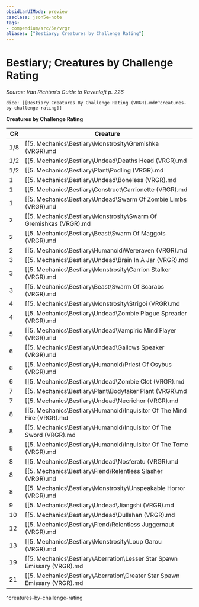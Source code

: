 ```yaml
---
obsidianUIMode: preview
cssclass: json5e-note
tags:
- compendium/src/5e/vrgr
aliases: ["Bestiary; Creatures by Challenge Rating"]
---
```

# Bestiary; Creatures by Challenge Rating
*Source: Van Richten's Guide to Ravenloft p. 226* 

`dice: [[Bestiary Creatures By Challenge Rating (VRGR).md#^creatures-by-challenge-rating]]`

**Creatures by Challenge Rating**

| CR | Creature |
|----|----------|
| 1/8 | [[5. Mechanics\Bestiary\Monstrosity\Gremishka (VRGR).md|Gremishka]] |
| 1/2 | [[5. Mechanics\Bestiary\Undead\Deaths Head (VRGR).md|Death's head]] |
| 1/2 | [[5. Mechanics\Bestiary\Plant\Podling (VRGR).md|Podling]] |
| 1 | [[5. Mechanics\Bestiary\Undead\Boneless (VRGR).md|Boneless]] |
| 1 | [[5. Mechanics\Bestiary\Construct\Carrionette (VRGR).md|Carrionette]] |
| 1 | [[5. Mechanics\Bestiary\Undead\Swarm Of Zombie Limbs (VRGR).md|Swarm of zombie limbs]] |
| 2 | [[5. Mechanics\Bestiary\Monstrosity\Swarm Of Gremishkas (VRGR).md|Swarm of gremishkas]] |
| 2 | [[5. Mechanics\Bestiary\Beast\Swarm Of Maggots (VRGR).md|Swarm of maggots]] |
| 2 | [[5. Mechanics\Bestiary\Humanoid\Wereraven (VRGR).md|Wereraven]] |
| 3 | [[5. Mechanics\Bestiary\Undead\Brain In A Jar (VRGR).md|Brain in a jar]] |
| 3 | [[5. Mechanics\Bestiary\Monstrosity\Carrion Stalker (VRGR).md|Carrion stalker]] |
| 3 | [[5. Mechanics\Bestiary\Beast\Swarm Of Scarabs (VRGR).md|Swarm of scarabs]] |
| 4 | [[5. Mechanics\Bestiary\Monstrosity\Strigoi (VRGR).md|Strigoi]] |
| 4 | [[5. Mechanics\Bestiary\Undead\Zombie Plague Spreader (VRGR).md|Zombie plague spreader]] |
| 5 | [[5. Mechanics\Bestiary\Undead\Vampiric Mind Flayer (VRGR).md|Vampiric mind flayer]] |
| 6 | [[5. Mechanics\Bestiary\Undead\Gallows Speaker (VRGR).md|Gallows speaker]] |
| 6 | [[5. Mechanics\Bestiary\Humanoid\Priest Of Osybus (VRGR).md|Priest of Osybus]] |
| 6 | [[5. Mechanics\Bestiary\Undead\Zombie Clot (VRGR).md|Zombie clot]] |
| 7 | [[5. Mechanics\Bestiary\Plant\Bodytaker Plant (VRGR).md|Bodytaker plant]] |
| 7 | [[5. Mechanics\Bestiary\Undead\Necrichor (VRGR).md|Necrichor]] |
| 8 | [[5. Mechanics\Bestiary\Humanoid\Inquisitor Of The Mind Fire (VRGR).md|Inquisitor of the Mind Fire]] |
| 8 | [[5. Mechanics\Bestiary\Humanoid\Inquisitor Of The Sword (VRGR).md|Inquisitor of the Sword]] |
| 8 | [[5. Mechanics\Bestiary\Humanoid\Inquisitor Of The Tome (VRGR).md|Inquisitor of the Tome]] |
| 8 | [[5. Mechanics\Bestiary\Undead\Nosferatu (VRGR).md|Nosferatu]] |
| 8 | [[5. Mechanics\Bestiary\Fiend\Relentless Slasher (VRGR).md|Relentless slasher]] |
| 8 | [[5. Mechanics\Bestiary\Monstrosity\Unspeakable Horror (VRGR).md|Unspeakable horror]] |
| 9 | [[5. Mechanics\Bestiary\Undead\Jiangshi (VRGR).md|Jiangshi]] |
| 10 | [[5. Mechanics\Bestiary\Undead\Dullahan (VRGR).md|Dullahan]] |
| 12 | [[5. Mechanics\Bestiary\Fiend\Relentless Juggernaut (VRGR).md|Relentless juggernaut]] |
| 13 | [[5. Mechanics\Bestiary\Monstrosity\Loup Garou (VRGR).md|Loup garou]] |
| 19 | [[5. Mechanics\Bestiary\Aberration\Lesser Star Spawn Emissary (VRGR).md|Lesser star spawn emissary]] |
| 21 | [[5. Mechanics\Bestiary\Aberration\Greater Star Spawn Emissary (VRGR).md|Greater star spawn emissary]] |
^creatures-by-challenge-rating